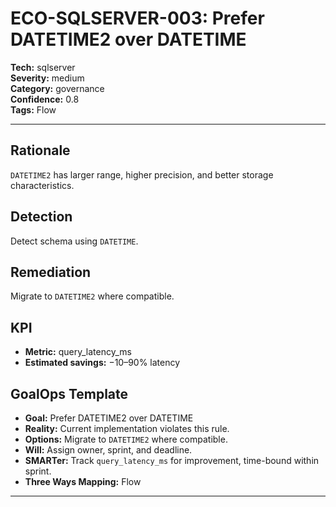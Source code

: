 # ECO-SQLSERVER-003: Prefer DATETIME2 over DATETIME

**Tech:** sqlserver  
**Severity:** medium  
**Category:** governance  
**Confidence:** 0.8  
**Tags:** Flow

---

## Rationale
`DATETIME2` has larger range, higher precision, and better storage characteristics.

## Detection
Detect schema using `DATETIME`.

## Remediation
Migrate to `DATETIME2` where compatible.

## KPI
- **Metric:** query_latency_ms  
- **Estimated savings:** −10–90% latency

## GoalOps Template
- **Goal:** Prefer DATETIME2 over DATETIME  
- **Reality:** Current implementation violates this rule.  
- **Options:** Migrate to `DATETIME2` where compatible.  
- **Will:** Assign owner, sprint, and deadline.  
- **SMARTer:** Track `query_latency_ms` for improvement, time-bound within sprint.  
- **Three Ways Mapping:** Flow

---
